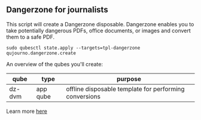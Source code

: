 ## Dangerzone for journalists

This script will create a Dangerzone disposable. Dangerzone enables you to take potentially dangerous PDFs, office documents, or images and convert them to a safe PDF.

```
sudo qubesctl state.apply --targets=tpl-dangerzone qujourno.dangerzone.create
```

An overview of the qubes you'll create:

| qube         |   type   | purpose |
|--------------|----------|---------|
| dz-dvm       | app qube | offline disposable template for performing conversions |


Learn more [here](https://github.com/freedomofpress/dangerzone/blob/main/INSTALL.md)

